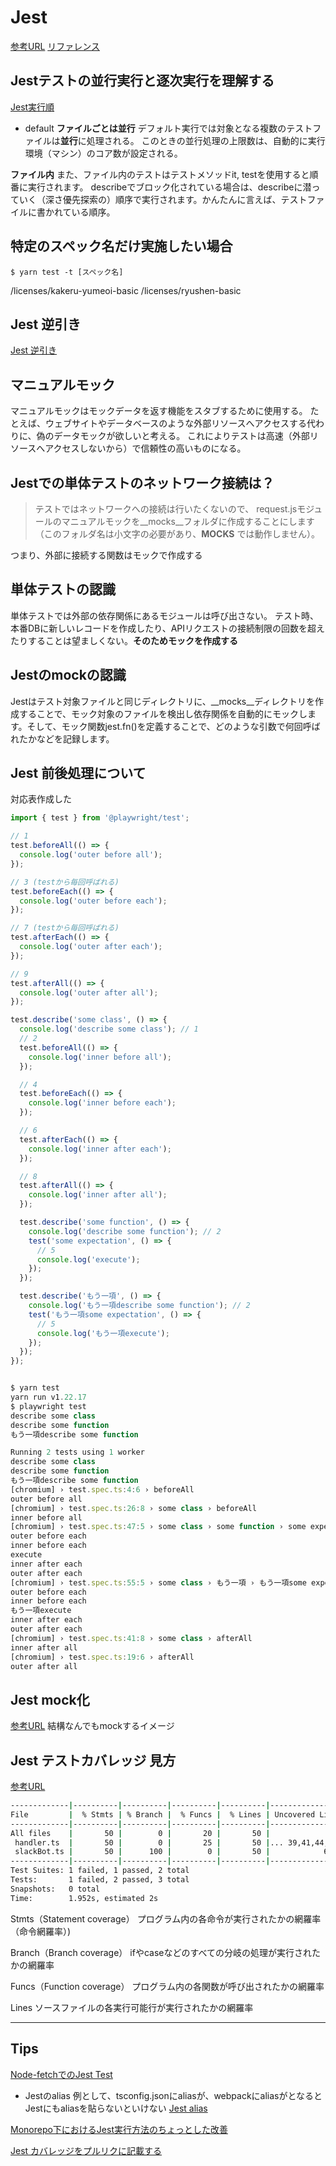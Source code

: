 # Jest

[参考URL](https://jestjs.io/ja/docs/configuration)
[リファレンス](https://jestjs.io/ja/docs/25.x/tutorial-async)

## Jestテストの並行実行と逐次実行を理解する

[Jest実行順](https://qiita.com/noriaki/items/5d800ea1813c465a0a11)

- default
**ファイルごとは並行**
デフォルト実行では対象となる複数のテストファイルは**並行**に処理される。
このときの並行処理の上限数は、自動的に実行環境（マシン）のコア数が設定される。

**ファイル内**
また、ファイル内のテストはテストメソッドit, testを使用すると順番に実行されます。
describeでブロック化されている場合は、describeに潜っていく（深さ優先探索の）順序で実行されます。かんたんに言えば、テストファイルに書かれている順序。


## 特定のスペック名だけ実施したい場合

`$ yarn test -t [スペック名]`

/licenses/kakeru-yumeoi-basic
/licenses/ryushen-basic

## Jest 逆引き

[Jest 逆引き](https://qiita.com/chimame/items/e97883fd46b67529d59f)

## マニュアルモック

マニュアルモックはモックデータを返す機能をスタブするために使用する。
たとえば、ウェブサイトやデータベースのような外部リソースへアクセスする代わりに、偽のデータモックが欲しいと考える。
これによりテストは高速（外部リソースへアクセスしないから）で信頼性の高いものになる。

## Jestでの単体テストのネットワーク接続は？

>テストではネットワークへの接続は行いたくないので、 request.jsモジュールのマニュアルモックを__mocks__フォルダに作成することにします（このフォルダ名は小文字の必要があり、__MOCKS__ では動作しません）。

つまり、外部に接続する関数はモックで作成する

## 単体テストの認識

単体テストでは外部の依存関係にあるモジュールは呼び出さない。
テスト時、本番DBに新しいレコードを作成したり、APIリクエストの接続制限の回数を超えたりすることは望ましくない。**そのためモックを作成する**

## Jestのmockの認識

Jestはテスト対象ファイルと同じディレクトリに、__mocks__ディレクトリを作成することで、モック対象のファイルを検出し依存関係を自動的にモックします。そして、モック関数jest.fn()を定義することで、どのような引数で何回呼ばれたかなどを記録します。

## Jest 前後処理について

対応表作成した

```ts
import { test } from '@playwright/test';

// 1
test.beforeAll(() => {
  console.log('outer before all');
});

// 3 (testから毎回呼ばれる)
test.beforeEach(() => {
  console.log('outer before each');
});

// 7 (testから毎回呼ばれる)
test.afterEach(() => {
  console.log('outer after each');
});

// 9
test.afterAll(() => {
  console.log('outer after all');
});

test.describe('some class', () => {
  console.log('describe some class'); // 1
  // 2
  test.beforeAll(() => {
    console.log('inner before all');
  });

  // 4
  test.beforeEach(() => {
    console.log('inner before each');
  });

  // 6
  test.afterEach(() => {
    console.log('inner after each');
  });

  // 8
  test.afterAll(() => {
    console.log('inner after all');
  });

  test.describe('some function', () => {
    console.log('describe some function'); // 2
    test('some expectation', () => {
      // 5
      console.log('execute');
    });
  });

  test.describe('もう一項', () => {
    console.log('もう一項describe some function'); // 2
    test('もう一項some expectation', () => {
      // 5
      console.log('もう一項execute');
    });
  });
});


$ yarn test
yarn run v1.22.17
$ playwright test
describe some class
describe some function
もう一項describe some function

Running 2 tests using 1 worker
describe some class
describe some function
もう一項describe some function
[chromium] › test.spec.ts:4:6 › beforeAll
outer before all
[chromium] › test.spec.ts:26:8 › some class › beforeAll
inner before all
[chromium] › test.spec.ts:47:5 › some class › some function › some expectation
outer before each
inner before each
execute
inner after each
outer after each
[chromium] › test.spec.ts:55:5 › some class › もう一項 › もう一項some expectation
outer before each
inner before each
もう一項execute
inner after each
outer after each
[chromium] › test.spec.ts:41:8 › some class › afterAll
inner after all
[chromium] › test.spec.ts:19:6 › afterAll
outer after all

```

## Jest mock化

[参考URL](https://qiita.com/YSasago/items/6109c5d3fbdbffa31c9f)
結構なんでもmockするイメージ

## Jest テストカバレッジ 見方

[参考URL](https://qiita.com/turmericN/items/e3e48f04800e8c0b723c)

```sh
-------------|----------|----------|----------|----------|-------------------|
File         |  % Stmts | % Branch |  % Funcs |  % Lines | Uncovered Line #s |
-------------|----------|----------|----------|----------|-------------------|
All files    |       50 |        0 |       20 |       50 |                   |
 handler.ts  |       50 |        0 |       25 |       50 |... 39,41,44,47,55 |
 slackBot.ts |       50 |      100 |        0 |       50 |            6,7,13 |
-------------|----------|----------|----------|----------|-------------------|
Test Suites: 1 failed, 1 passed, 2 total
Tests:       1 failed, 2 passed, 3 total
Snapshots:   0 total
Time:        1.952s, estimated 2s
```

Stmts（Statement coverage）
プログラム内の各命令が実行されたかの網羅率（命令網羅率）)

Branch（Branch coverage）
ifやcaseなどのすべての分岐の処理が実行されたかの網羅率

Funcs（Function coverage）
プログラム内の各関数が呼び出されたかの網羅率

Lines
ソースファイルの各実行可能行が実行されたかの網羅率



---

## Tips

[Node-fetchでのJest Test](https://jestjs.io/ja/docs/bypassing-module-mocks)

- Jestのalias
例として、tsconfig.jsonにaliasが、webpackにaliasがとなるとJestにもaliasを貼らないといけない
[Jest alias](https://qiita.com/nju33/items/8ed1823690b0348daaa7)


[Monorepo下におけるJest実行方法のちょっとした改善](https://zenn.dev/tkiryu/articles/a6a43bd9d043b0)

[Jest カバレッジをプルリクに記載する](https://github.com/ArtiomTr/jest-coverage-report-action#usage)
